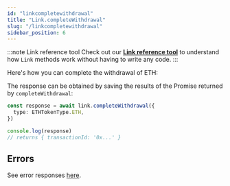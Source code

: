 ```yaml
---
id: "linkcompletewithdrawal"
title: "Link.completeWithdrawal"
slug: "/linkcompletewithdrawal"
sidebar_position: 6
---
```


:::note Link reference tool
Check out our **[Link reference tool](https://tools.immutable.com/link-reference/)** to understand how `Link` methods work without having to write any code.
:::

Here's how you can complete the withdrawal of ETH:

The response can be obtained by saving the results of the Promise returned by `completeWithdrawal`:

```typescript
const response = await link.completeWithdrawal({
  type: ETHTokenType.ETH,
})

console.log(response)
// returns { transactionId: '0x...' }
```

## Errors

See error responses [here](./link-errors.md#complete-withdrawal).
